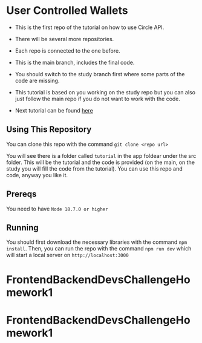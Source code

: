 # User Controlled Wallets

- This is the first repo of the tutorial on how to use Circle API. 
- There will be several more repositories. 
- Each repo is connected to the one before.
- This is the main branch, includes the final code.
- You should switch to the study branch first where some parts of the code are missing.
- This tutorial is based on you working on the study repo but you can also just follow the main repo if you do not want to work with the code.

- Next tutorial can be found [here](https://github.com/SimonYuvarlak/Working-With-User-Controlled-Wallets.git)

## Using This Repository

You can clone this repo with the command `git clone <repo url>`

You will see there is a folder called `tutorial` in the app foldear under the src folder. This will be the tutorial and the code is provided (on the main, on the study you will fill the code from the tutorial). You can use this repo and code, anyway you like it.

## Prereqs

You need to have `Node 18.7.0 or higher`

## Running

You should first download the necessary libraries with the command `npm install`.
Then, you can run the repo with the command `npm run dev` which will start a local server on `http://localhost:3000`
# FrontendBackendDevsChallengeHomework1
# FrontendBackendDevsChallengeHomework1
